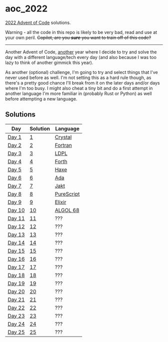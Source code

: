 # aoc_2022

[2022 Advent of Code](https://adventofcode.com/2022) solutions.

Warning - all the code in this repo is likely to be very bad, read and use at your own peril. ~~Copilot, are you _**sure**_ you want to train off of this code?~~

---

Another Advent of Code, [another](https://github.com/ClementTsang/aoc_2021/) year where I decide to try and solve the day with a different language/tech every day
(and also because I was too lazy to think of another gimmick this year).

As another (optional) challenge, I'm going to try and select things that I've never used before as well. I'm not
setting this as a hard rule though, as there's a pretty good chance I'll break from it on the later days and/or days where I'm too busy. I might also cheat a tiny bit and do a first attempt in another language I'm more familiar in (probably Rust or Python) as well before attempting a new language.

## Solutions

| **Day**                                        | **Solution**   | **Language**                                       |
| ---------------------------------------------- | -------------- | -------------------------------------------------- |
| [Day 1](https://adventofcode.com/2022/day/1)   | [1](./day_01)  | [Crystal](https://crystal-lang.org/)               |
| [Day 2](https://adventofcode.com/2022/day/2)   | [2](./day_02)  | [Fortran](https://fortran-lang.org/en/)            |
| [Day 3](https://adventofcode.com/2022/day/3)   | [3](./day_03)  | [LDPL](https://www.ldpl-lang.org/)                 |
| [Day 4](https://adventofcode.com/2022/day/4)   | [4](./day_04)  | [Forth](https://www.forth.com/forth/)              |
| [Day 5](https://adventofcode.com/2022/day/5)   | [5](./day_05)  | [Haxe](https://haxe.org/)                          |
| [Day 6](https://adventofcode.com/2022/day/6)   | [6](./day_06)  | [Ada](https://www.adaic.org)                       |
| [Day 7](https://adventofcode.com/2022/day/7)   | [7](./day_07)  | [Jakt](https://github.com/SerenityOS/jakt)         |
| [Day 8](https://adventofcode.com/2022/day/8)   | [8](./day_08)  | [PureScript](https://www.purescript.org/)          |
| [Day 9](https://adventofcode.com/2022/day/9)   | [9](./day_09)  | [Elixir](https://elixir-lang.org/)                 |
| [Day 10](https://adventofcode.com/2022/day/10) | [10](./day_10) | [ALGOL 68](https://en.wikipedia.org/wiki/ALGOL_68) |
| [Day 11](https://adventofcode.com/2022/day/11) | [11](./day_11) | ???                                                |
| [Day 12](https://adventofcode.com/2022/day/12) | [12](./day_12) | ???                                                |
| [Day 13](https://adventofcode.com/2022/day/13) | [13](./day_13) | ???                                                |
| [Day 14](https://adventofcode.com/2022/day/14) | [14](./day_14) | ???                                                |
| [Day 15](https://adventofcode.com/2022/day/15) | [15](./day_15) | ???                                                |
| [Day 16](https://adventofcode.com/2022/day/16) | [16](./day_16) | ???                                                |
| [Day 17](https://adventofcode.com/2022/day/17) | [17](./day_17) | ???                                                |
| [Day 18](https://adventofcode.com/2022/day/18) | [18](./day_18) | ???                                                |
| [Day 19](https://adventofcode.com/2022/day/19) | [19](./day_19) | ???                                                |
| [Day 20](https://adventofcode.com/2022/day/20) | [20](./day_20) | ???                                                |
| [Day 21](https://adventofcode.com/2022/day/21) | [21](./day_21) | ???                                                |
| [Day 22](https://adventofcode.com/2022/day/22) | [22](./day_22) | ???                                                |
| [Day 23](https://adventofcode.com/2022/day/23) | [23](./day_23) | ???                                                |
| [Day 24](https://adventofcode.com/2022/day/24) | [24](./day_24) | ???                                                |
| [Day 25](https://adventofcode.com/2022/day/25) | [25](./day_25) | ???                                                |
